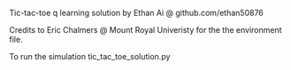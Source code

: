Tic-tac-toe q learning solution by Ethan Ai @ github.com/ethan50876

Credits to Eric Chalmers @ Mount Royal Univeristy for the the environment file.

To run the simulation tic_tac_toe_solution.py
